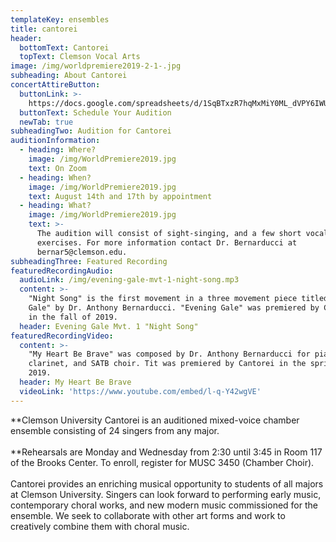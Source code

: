 ```yaml
---
templateKey: ensembles
title: cantorei
header:
  bottomText: Cantorei
  topText: Clemson Vocal Arts
image: /img/worldpremiere2019-2-1-.jpg
subheading: About Cantorei
concertAttireButton:
  buttonLink: >-
    https://docs.google.com/spreadsheets/d/1SqBTxzR7hqMxMiY0ML_dVPY6IWUtS059Kn5s55uWFcw/edit?usp=sharing
  buttonText: Schedule Your Audition
  newTab: true
subheadingTwo: Audition for Cantorei
auditionInformation:
  - heading: Where?
    image: /img/WorldPremiere2019.jpg
    text: On Zoom
  - heading: When?
    image: /img/WorldPremiere2019.jpg
    text: August 14th and 17th by appointment
  - heading: What?
    image: /img/WorldPremiere2019.jpg
    text: >-
      The audition will consist of sight-singing, and a few short vocal
      exercises. For more information contact Dr. Bernarducci at
      bernar5@clemson.edu.
subheadingThree: Featured Recording
featuredRecordingAudio:
  audioLink: /img/evening-gale-mvt-1-night-song.mp3
  content: >-
    "Night Song" is the first movement in a three movement piece titled "Evening
    Gale" by Dr. Anthony Bernarducci. "Evening Gale" was premiered by Cantorei
    in the fall of 2019.
  header: Evening Gale Mvt. 1 "Night Song"
featuredRecordingVideo:
  content: >-
    "My Heart Be Brave" was composed by Dr. Anthony Bernarducci for piano, Bb
    clarinet, and SATB choir. Tit was premiered by Cantorei in the spring of
    2019.
  header: My Heart Be Brave
  videoLink: 'https://www.youtube.com/embed/l-q-Y42wgVE'
---
```

**Clemson University Cantorei is an auditioned mixed-voice chamber ensemble consisting of 24 singers from any major.\
\
​**Rehearsals are Monday and Wednesday from 2:30 until 3:45 in Room 117 of the Brooks Center. To enroll, register for MUSC 3450 (Chamber Choir).\
\
​Cantorei provides an enriching musical opportunity to students of all majors at Clemson University. Singers can look forward to performing early music, contemporary choral works, and new modern music commissioned for the ensemble. We seek to collaborate with other art forms and work to creatively combine them with choral music.
